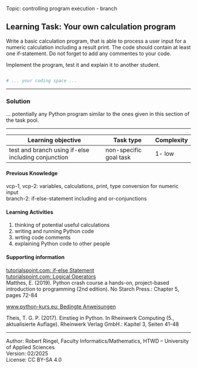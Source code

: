 Topic: controlling program execution - branch

## Learning Task: Your own calculation program

Write a basic calculation program, that is able to process a user input for a numeric calculation including a result print. The code should contain at least one if-statement.
Do not forget to add any commentes to your code.

Implement the program, test it and explain it to another student.

``` python

# ... your coding space ...


```

---------------------------------------

### Solution

... potentially any Python program similar to the ones given in this section of the task pool.

---------------------------------------

| **Learning objective**                         | **Task type**   | **Complexity** |
| ---------------------------------------------- | --------------- | -------------- |
| test and branch using if-else including conjunction | non-specific goal task | 1- low     |  

#### Previous Knowledge

vcp-1, vcp-2: variables, calculations, print, type conversion for numeric input  
branch-2: if-else-statement including and or-conjunctions

#### Learning Activities

1) thinking of potential useful calculations
2) writing and running Python code
3) wrting code comments
4) explaining Python code to other people

#### Supporting information

[tutorialspoint.com: if-else Statement](https://www.tutorialspoint.com/python/python_if_else.htm)  
[tutorialspoint.com: Logical Operators](https://www.tutorialspoint.com/python/python_logical_operators.htm)  
Matthes, E. (2019). Python crash course a hands-on, project-based introduction to programming (2nd edition). No Starch Press.: Chapter 5, pages 72-84  

[www.python-kurs.eu: Bedingte Anweisungen](https://python-kurs.eu/python3_bedingte_anweisungen.php)

Theis, T. G. P. (2017). Einstieg in Python. In Rheinwerk Computing (5., aktualisierte Auflage). Rheinwerk Verlag GmbH.: Kapitel 3, Seiten 41-48

---------------------------------------

Author: Robert Ringel, Faculty Informatics/Mathematics, HTWD – University of Applied Sciences  
Version: 02/2025  
License: CC BY-SA 4.0
